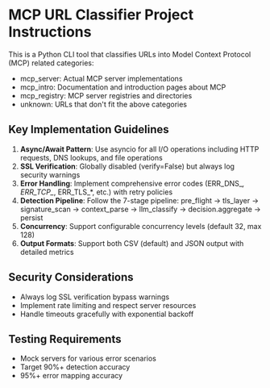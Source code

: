 <!-- Use this file to provide workspace-specific custom instructions to Copilot. For more details, visit https://code.visualstudio.com/docs/copilot/copilot-customization#_use-a-githubcopilotinstructionsmd-file -->

# MCP URL Classifier Project Instructions

This is a Python CLI tool that classifies URLs into Model Context Protocol (MCP) related categories:
- mcp_server: Actual MCP server implementations
- mcp_intro: Documentation and introduction pages about MCP
- mcp_registry: MCP server registries and directories
- unknown: URLs that don't fit the above categories

## Key Implementation Guidelines

1. **Async/Await Pattern**: Use asyncio for all I/O operations including HTTP requests, DNS lookups, and file operations
2. **SSL Verification**: Globally disabled (verify=False) but always log security warnings
3. **Error Handling**: Implement comprehensive error codes (ERR_DNS_*, ERR_TCP_*, ERR_TLS_*, etc.) with retry policies
4. **Detection Pipeline**: Follow the 7-stage pipeline: pre_flight → tls_layer → signature_scan → context_parse → llm_classify → decision.aggregate → persist
5. **Concurrency**: Support configurable concurrency levels (default 32, max 128)
6. **Output Formats**: Support both CSV (default) and JSON output with detailed metrics

## Security Considerations
- Always log SSL verification bypass warnings
- Implement rate limiting and respect server resources
- Handle timeouts gracefully with exponential backoff

## Testing Requirements
- Mock servers for various error scenarios
- Target 90%+ detection accuracy
- 95%+ error mapping accuracy
